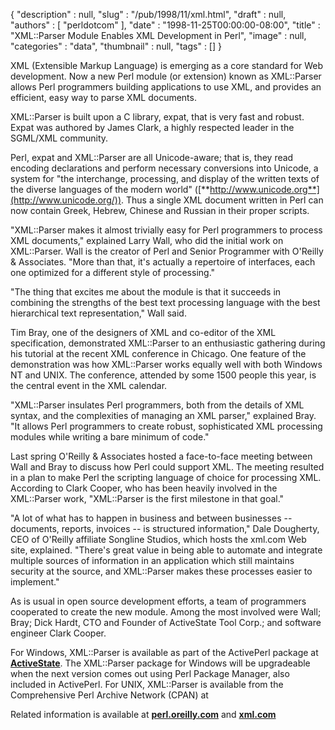 {
   "description" : null,
   "slug" : "/pub/1998/11/xml.html",
   "draft" : null,
   "authors" : [
      "perldotcom"
   ],
   "date" : "1998-11-25T00:00:00-08:00",
   "title" : "XML::Parser Module Enables XML Development in Perl",
   "image" : null,
   "categories" : "data",
   "thumbnail" : null,
   "tags" : []
}



XML (Extensible Markup Language) is emerging as a core standard for Web development. Now a new Perl module (or extension) known as XML::Parser allows Perl programmers building applications to use XML, and provides an efficient, easy way to parse XML documents.

XML::Parser is built upon a C library, expat, that is very fast and robust. Expat was authored by James Clark, a highly respected leader in the SGML/XML community.

Perl, expat and XML::Parser are all Unicode-aware; that is, they read encoding declarations and perform necessary conversions into Unicode, a system for "the interchange, processing, and display of the written texts of the diverse languages of the modern world" ([**http://www.unicode.org**](http://www.unicode.org/)). Thus a single XML document written in Perl can now contain Greek, Hebrew, Chinese and Russian in their proper scripts.

"XML::Parser makes it almost trivially easy for Perl programmers to process XML documents," explained Larry Wall, who did the initial work on XML::Parser. Wall is the creator of Perl and Senior Programmer with O'Reilly & Associates. "More than that, it's actually a repertoire of interfaces, each one optimized for a different style of processing."

"The thing that excites me about the module is that it succeeds in combining the strengths of the best text processing language with the best hierarchical text representation," Wall said.

Tim Bray, one of the designers of XML and co-editor of the XML specification, demonstrated XML::Parser to an enthusiastic gathering during his tutorial at the recent XML conference in Chicago. One feature of the demonstration was how XML::Parser works equally well with both Windows NT and UNIX. The conference, attended by some 1500 people this year, is the central event in the XML calendar.

"XML::Parser insulates Perl programmers, both from the details of XML syntax, and the complexities of managing an XML parser," explained Bray. "It allows Perl programmers to create robust, sophisticated XML processing modules while writing a bare minimum of code."

Last spring O'Reilly & Associates hosted a face-to-face meeting between Wall and Bray to discuss how Perl could support XML. The meeting resulted in a plan to make Perl the scripting language of choice for processing XML. According to Clark Cooper, who has been heavily involved in the XML::Parser work, "XML::Parser is the first milestone in that goal."

"A lot of what has to happen in business and between businesses -- documents, reports, invoices -- is structured information," Dale Dougherty, CEO of O'Reilly affiliate Songline Studios, which hosts the xml.com Web site, explained. "There's great value in being able to automate and integrate multiple sources of information in an application which still maintains security at the source, and XML::Parser makes these processes easier to implement."

As is usual in open source development efforts, a team of programmers cooperated to create the new module. Among the most involved were Wall; Bray; Dick Hardt, CTO and Founder of ActiveState Tool Corp.; and software engineer Clark Cooper.

For Windows, XML::Parser is available as part of the ActivePerl package at [**ActiveState**](http://www.ActiveState.com). The XML::Parser package for Windows will be upgradeable when the next version comes out using Perl Package Manager, also included in ActivePerl. For UNIX, XML::Parser is available from the Comprehensive Perl Archive Network (CPAN) at

Related information is available at [**perl.oreilly.com**](http://perl.oreilly.com/) and [**xml.com**](http://www.xml.com)
